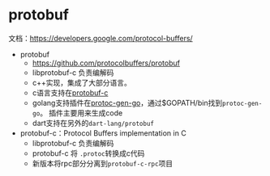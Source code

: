 # protobuf
文档：https://developers.google.com/protocol-buffers/
- protobuf
  - https://github.com/protocolbuffers/protobuf
  - libprotobuf-c 负责编解码
  - c++实现，集成了大部分语言。
  - c语言支持在[protobuf-c](https://github.com/protobuf-c/protobuf-c)
  - golang支持插件在[protoc-gen-go](https://github.com/golang/protobuf)，通过$GOPATH/bin找到`protoc-gen-go`。 插件主要用来生成code
  - dart支持在另外的`dart-lang/protobuf`
- protobuf-c：Protocol Buffers implementation in C
  - libprotobuf-c 负责编解码
  - protobuf-c 将 `.protoc`转换成c代码
  - 新版本将rpc部分分离到`protobuf-c-rpc`项目
